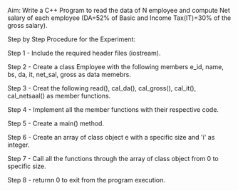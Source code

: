 Aim: Write a C++ Program to read the data of N employee and compute Net salary of each employee (DA=52% of Basic and Income Tax(IT)=30% of the gross salary).

Step by Step Procedure for the Experiment:

Step 1 - Include the required header files (iostream).

Step 2 - Create a class Employee with the following members e_id, name, bs, da, it, net_sal, gross as data memebrs.

Step 3 - Creat the following read(), cal_da(), cal_gross(), cal_it(), cal_netsaal() as member functions.

Step 4 - Implement all the member functions with their respective code.

Step 5 - Create a main() method.

Step 6 - Create an array of class object e with a specific size and 'i' as integer.

Step 7 - Call all the functions through the array of class object from 0 to specific size.

Step 8 - returnn 0 to exit from the program execution.
